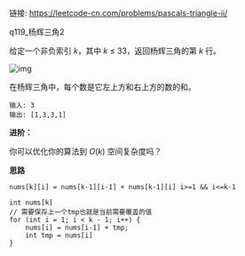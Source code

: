 链接:   https://leetcode-cn.com/problems/pascals-triangle-ii/

q119_杨辉三角2

给定一个非负索引 *k*，其中 *k* ≤ 33，返回杨辉三角的第 *k* 行。

![img](https://upload.wikimedia.org/wikipedia/commons/0/0d/PascalTriangleAnimated2.gif)

在杨辉三角中，每个数是它左上方和右上方的数的和。

```
输入: 3
输出: [1,3,3,1]
```

**进阶：**

你可以优化你的算法到 *O*(*k*) 空间复杂度吗？

**思路**

```
nums[k][i] = nums[k-1][i-1] + nums[k-1][i] i>=1 && i<=k-1

int nums[k]
// 需要保存上一个tmp也就是当前需要覆盖的值
for (int i = 1; i < k - 1; i++) {
	nums[i] = nums[i-1] + tmp;
	int tmp = nums[i]
}

```







